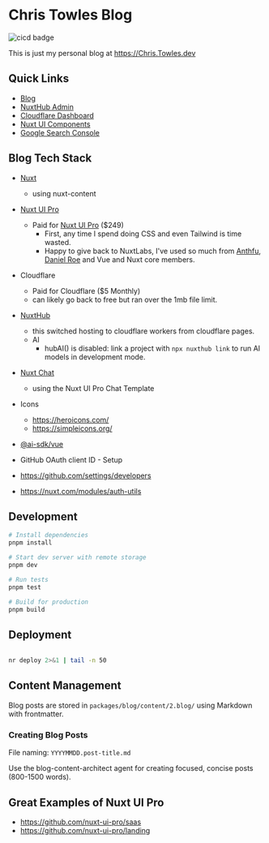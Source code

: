 # Chris Towles Blog

![cicd badge](https://github.com/ChrisTowles/blog/actions/workflows/ci.yml/badge.svg?branch=main)

This is just my personal blog at <https://Chris.Towles.dev>

## Quick Links

- [Blog](https://chris.towles.dev)
- [NuxtHub Admin](https://admin.hub.nuxt.com/)
- [Cloudflare Dashboard](https://dash.cloudflare.com/)
- [Nuxt UI Components](https://ui.nuxt.com/components#element)
- [Google Search Console](https://search.google.com/search-console/)

## Blog Tech Stack

- [Nuxt](https://nuxtjs.org/)
  - using nuxt-content
- [Nuxt UI Pro](https://ui.nuxt.com/)
  - Paid for [Nuxt UI Pro](https://ui.nuxt.com/) ($249)
    - First, any time I spend doing CSS and even Tailwind is time wasted.
    - Happy to give back to NuxtLabs, I've used so much from [Anthfu](https://github.com/antfu), [Daniel Roe](https://github.com/danielroe) and Vue and Nuxt core members.
- Cloudflare
  - Paid for Cloudflare ($5 Monthly)
  - can likely go back to free but ran over the 1mb file limit.
- [NuxtHub](https://hub.nuxt.com/)
  - this switched hosting to cloudflare workers from cloudflare pages.
  - AI
    - hubAI() is disabled: link a project with `npx nuxthub link` to run AI models in development mode.
- [Nuxt Chat](https://github.com/nuxt-ui-pro/chat)
  - using the Nuxt UI Pro Chat Template
- Icons
  - <https://heroicons.com/>
  - <https://simpleicons.org/>


- [@ai-sdk/vue](https://sdk.vercel.ai/docs/getting-started/nuxt)

- GitHub OAuth client ID - Setup 
 - https://github.com/settings/developers
 - https://nuxt.com/modules/auth-utils


## Development

```bash
# Install dependencies
pnpm install

# Start dev server with remote storage
pnpm dev

# Run tests
pnpm test

# Build for production
pnpm build
```


## Deployment

```bash

nr deploy 2>&1 | tail -n 50
```

## Content Management

Blog posts are stored in `packages/blog/content/2.blog/` using Markdown with frontmatter.

### Creating Blog Posts

File naming: `YYYYMMDD.post-title.md`

Use the blog-content-architect agent for creating focused, concise posts (800-1500 words).

## Great Examples of Nuxt UI Pro

- <https://github.com/nuxt-ui-pro/saas>
- <https://github.com/nuxt-ui-pro/landing>
